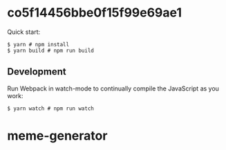 # co5f14456bbe0f15f99e69ae1

Quick start:

```
$ yarn # npm install
$ yarn build # npm run build
```

## Development

Run Webpack in watch-mode to continually compile the JavaScript as you work:

```
$ yarn watch # npm run watch
```
# meme-generator
